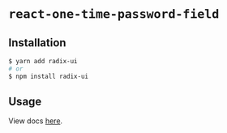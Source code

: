 # `react-one-time-password-field`

## Installation

```sh
$ yarn add radix-ui
# or
$ npm install radix-ui
```

## Usage

View docs [here](https://radix-ui.com/primitives/docs/components/one-time-password-field).
